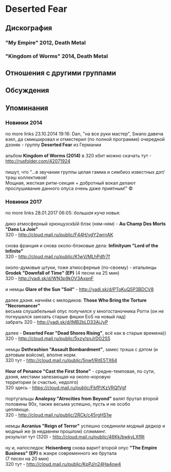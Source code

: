 # Deserted Fear



## Дискография

### "My Empire" 2012, Death Metal



### "Kingdom of Worms" 2014, Death Metal




## Отношения с другими группами


## Обсуждения


## Упоминания

### Новинки 2014

no more links 23.10.2014 19:16:
Dan, "на все руки мастер", Swano давеча взял, да смикшировал и отместерил (по полной программе) очередной дэзняк - группу <B>Deserted Fear</B> из Германии<BR><BR>альбом <B>Kingdom of Worms (2014)</B> в 320 кбит можно скачать тут - <A HREF="http://rusfolder.com/42071924" TARGET="_blank">http://rusfolder.com/42071924</A><BR><BR>пишут, что "...в звучании группы целая гамма и симбиоз известных дэт/трэш коллективов!<BR>Мощная, жесткая ритм-секция + добротный вокал делают прослушивание данного опуса очень даже приятным!" &copy;

### Новинки 2017

no more links 28.01.2017 06:05:
<I>большая куча</I> новья:<BR><BR>дико атмосферный хрюнцузскЫй блэк (ням-ням) - <B>Au Champ Des Morts "Dans La Joie"</B><BR>320 - <A HREF="http://cloud.mail.ru/public/F44H/ydY2wrnAK" TARGET="_blank">http://cloud.mail.ru/public/F44H/ydY2wrnAK</A> <BR><BR>снова франция и снова около-блэковые дела: <B>Infinityum "Lord of the Infinite"</B><BR>320 - <A HREF="http://cloud.mail.ru/public/K1wV/MLhPdfr7f" TARGET="_blank">http://cloud.mail.ru/public/K1wV/MLhPdfr7f</A><BR><BR>около-думовые штуки, тоже атмосферные (по-своему) - итальянцы <B>Grodek "Downfall of Time" (EP)</B> (4 песни на 25 мин)<BR>320 - <A HREF="http://yadi.sk/d/WN3p9kOV3AxpnF" TARGET="_blank">http://yadi.sk/d/WN3p9kOV3AxpnF</A><BR><BR>и немцы <B>Glare of the Sun "Soil"</B> - <A HREF="http://yadi.sk/d/PToKuQ5P3BDCV8" TARGET="_blank">http://yadi.sk/d/PToKuQ5P3BDCV8</A><BR><BR>далее дэзня. начнём с мелодиков: <B>Those Who Bring the Torture "Necromancer"</B><BR>весьма слушабельный опус получился у многостаночника Рогги (он не погнушался заюзать старые фишки EoS на новый лад) <BR>забрать 320 - <A HREF="http://yadi.sk/d/lMB2bLD33AjJyP" TARGET="_blank">http://yadi.sk/d/lMB2bLD33AjJyP</A><BR><BR>далее - <B>Deserted Fear "Dead Shores Rising"</B>, всё как в старые времена))<BR>320 - <A HREF="http://cloud.mail.ru/public/5xzy/snJrDG2S5" TARGET="_blank">http://cloud.mail.ru/public/5xzy/snJrDG2S5</A><BR><BR>немцы <B>Dethrashion "Assault Bombardment"</B>, замес трэша с дэтом (и дэтовым войсом), вполне норм.<BR>320 тут - <A HREF="http://cloud.mail.ru/public/5nwf/RitE5TX64" TARGET="_blank">http://cloud.mail.ru/public/5nwf/RitE5TX64</A><BR><BR><B>Hour of Penance "Cast the First Stone"</B> - средне-темповая, по сути, дэзня, местами залезающая на около-коровую <BR>территории (к счастью, недолго)<BR>320 здесь - https://cloud.mail.ru/public/FbfP/KzVRQfVgf<BR><BR>португальцы <B>Analepsy "Atrocities from Beyond"</B> валят брутал второй половины 90х, также весьма успешно, пусть и не особо<BR>цепляюще. <BR>320 - <A HREF="http://cloud.mail.ru/public/2RCk/c45rgHS1w" TARGET="_blank">http://cloud.mail.ru/public/2RCk/c45rgHS1w</A><BR><BR>немцы <B>Acranius "Reign of Terror"</B> успешно соединили модный дедкор и модный же (в недавнем прошлом) слэмминг. <BR>результат тут (320) - <A HREF="http://cloud.mail.ru/public/46Kk/bwkyLXfRt" TARGET="_blank">http://cloud.mail.ru/public/46Kk/bwkyLXfRt</A><BR><BR>ну и, напоследок: <B>Heisenberg</B> снова варит! второй опус <B>"The Empire Business" (EP)</B> в жанре современного же брутала <BR>(7 песен на 20 мин)<BR>320 тут - <A HREF="http://cloud.mail.ru/public/KpPJ/n24Ha4ow4" TARGET="_blank">http://cloud.mail.ru/public/KpPJ/n24Ha4ow4</A>

